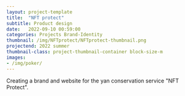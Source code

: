 ```yaml
---
layout: project-template
title:  "NFT protect"
subtitle: Product design
date:   2022-09-10 00:59:00
categories: Projects Brand-Identity
thumbnail: /img/NFTprotect/NFTprotect-thumbnail.png
projectend: 2022 summer
thumbnail-class: project-thumbnail-container block-size-m
images:
- /img/poker/
---
```


Creating a brand and website for the yan conservation service "NFT Protect".
